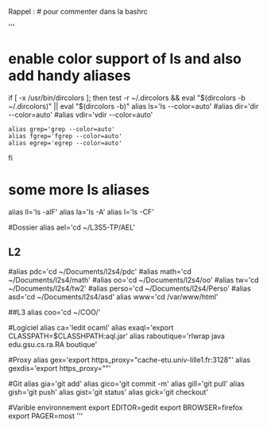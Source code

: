 Rappel : # pour commenter dans la bashrc

'''
# enable color support of ls and also add handy aliases
if [ -x /usr/bin/dircolors ]; then
    test -r ~/.dircolors && eval "$(dircolors -b ~/.dircolors)" || eval "$(dircolors -b)"
    alias ls='ls --color=auto'
    #alias dir='dir --color=auto'
    #alias vdir='vdir --color=auto'

    alias grep='grep --color=auto'
    alias fgrep='fgrep --color=auto'
    alias egrep='egrep --color=auto'
fi

# some more ls aliases
alias ll='ls -alF'
alias la='ls -A'
alias l='ls -CF'


#Dossier
alias ael='cd ~/L3S5-TP/AEL'

## L2
#alias pdc='cd ~/Documents/l2s4/pdc'
#alias math='cd ~/Documents/l2s4/math'
#alias oo='cd ~/Documents/l2s4/oo'
#alias tw='cd ~/Documents/l2s4/tw2'
#alias perso='cd ~/Documents/l2s4/Perso'
#alias asd='cd ~/Documents/l2s4/asd'
alias www='cd /var/www/html'

##L3
alias coo='cd ~/COO/'

#Logiciel
alias ca='ledit ocaml'
alias exaql='export CLASSPATH=$CLASSHPATH:aql.jar'
alias raboutique='rlwrap java edu.gsu.cs.ra.RA boutique'

#Proxy
alias gex='export https_proxy="cache-etu.univ-lille1.fr:3128"'
alias gexdis='export https_proxy=""'

#Git
alias gia='git add'
alias gico='git commit -m'
alias gill='git pull'
alias gish='git push'
alias gist='git status'
alias gick='git checkout'

#Varible environnement
export EDITOR=gedit
export BROWSER=firefox
export PAGER=most
'''
